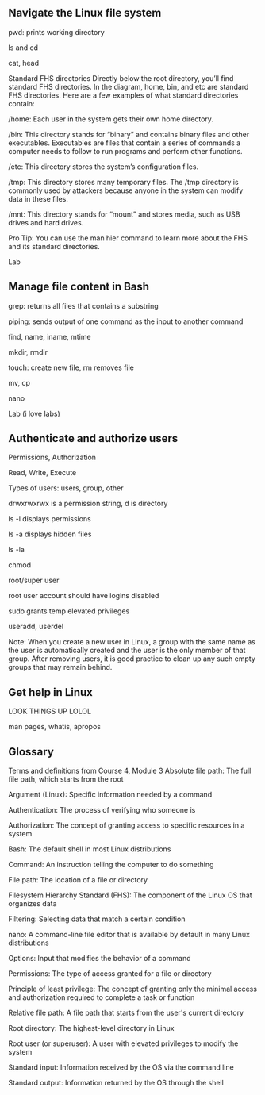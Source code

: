 <h2>Navigate the Linux file system</h2>

pwd: prints working directory

ls and cd

cat, head

Standard FHS directories
Directly below the root directory, you’ll find standard FHS directories. In the diagram, home, bin, and etc are standard FHS directories. Here are a few examples of what standard directories contain:

/home: Each user in the system gets their own home directory.

/bin: This directory stands for “binary” and contains binary files and other executables. Executables are files that contain a series of commands a computer needs to follow to run programs and perform other functions.

/etc: This directory stores the system’s configuration files.

/tmp: This directory stores many temporary files. The /tmp directory is commonly used by attackers because anyone in the system can modify data in these files.

/mnt: This directory stands for “mount” and stores media, such as USB drives and hard drives.

Pro Tip: You can use the man hier command to learn more about the FHS and its standard directories.

Lab

<h2>Manage file content in Bash</h2>

grep: returns all files that contains a substring

piping: sends output of one command as the input to another command

find, name, iname, mtime

mkdir, rmdir

touch: create new file, rm removes file

mv, cp

nano

Lab (i love labs)

<h2>Authenticate and authorize users</h2>

Permissions, Authorization

Read, Write, Execute

Types of users: users, group, other

drwxrwxrwx is a permission string, d is directory

ls -l displays permissions

ls -a displays hidden files

ls -la

chmod

root/super user

root user account should have logins disabled

sudo grants temp elevated privileges

useradd, userdel

Note: When you create a new user in Linux, a group with the same name as the user is automatically created and the user is the only member of that group. After removing users, it is good practice to clean up any such empty groups that may remain behind.

<h2>Get help in Linux</h2>

LOOK THINGS UP LOLOL

man pages, whatis, apropos

<h2>Glossary</h2>

Terms and definitions from Course 4, Module 3
Absolute file path: The full file path, which starts from the root

Argument (Linux): Specific information needed by a command

Authentication: The process of verifying who someone is

Authorization: The concept of granting access to specific resources in a system

Bash: The default shell in most Linux distributions

Command: An instruction telling the computer to do something

File path: The location of a file or directory

Filesystem Hierarchy Standard (FHS): The component of the Linux OS that organizes data

Filtering: Selecting data that match a certain condition

nano: A command-line file editor that is available by default in many Linux distributions

Options: Input that modifies the behavior of a command

Permissions: The type of access granted for a file or directory

Principle of least privilege: The concept of granting only the minimal access and authorization required to complete a task or function

Relative file path: A file path that starts from the user's current directory

Root directory: The highest-level directory in Linux

Root user (or superuser): A user with elevated privileges to modify the system

Standard input: Information received by the OS via the command line

Standard output: Information returned by the OS through the shell
